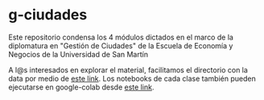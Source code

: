 # g-ciudades
Este repositorio condensa los 4 módulos dictados en el marco de la diplomatura en "Gestión de Ciudades" de la Escuela de Economía y Negocios de la Universidad de San Martín


A l@s interesados en explorar el material, facilitamos el directorio con la data por medio de [este link](https://drive.google.com/drive/folders/172mlVE-r5ezNO5WCwg40ecguds5BI-S4?usp=sharing). Los notebooks de cada clase también pueden ejecutarse en google-colab desde [este link](https://drive.google.com/drive/folders/172mlVE-r5ezNO5WCwg40ecguds5BI-S4?usp=sharing).
